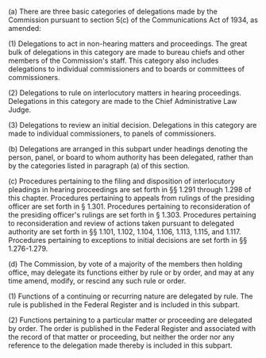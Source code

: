 (a) There are three basic categories of delegations made by the Commission pursuant to section 5(c) of the Communications Act of 1934, as amended:

(1) Delegations to act in non-hearing matters and proceedings. The great bulk of delegations in this category are made to bureau chiefs and other members of the Commission's staff. This category also includes delegations to individual commissioners and to boards or committees of commissioners.

(2) Delegations to rule on interlocutory matters in hearing proceedings. Delegations in this category are made to the Chief Administrative Law Judge.
                

(3) Delegations to review an initial decision. Delegations in this category are made to individual commissioners, to panels of commissioners.

(b) Delegations are arranged in this subpart under headings denoting the person, panel, or board to whom authority has been delegated, rather than by the categories listed in paragraph (a) of this section.

(c) Procedures pertaining to the filing and disposition of interlocutory pleadings in hearing proceedings are set forth in §§ 1.291 through 1.298 of this chapter. Procedures pertaining to appeals from rulings of the presiding officer are set forth in § 1.301. Procedures pertaining to reconsideration of the presiding officer's rulings are set forth in § 1.303. Procedures pertaining to reconsideration and review of actions taken pursuant to delegated authority are set forth in §§ 1.101, 1.102, 1.104, 1.106, 1.113, 1.115, and 1.117. Procedures pertaining to exceptions to initial decisions are set forth in §§ 1.276-1.279.

(d) The Commission, by vote of a majority of the members then holding office, may delegate its functions either by rule or by order, and may at any time amend, modify, or rescind any such rule or order.

(1) Functions of a continuing or recurring nature are delegated by rule. The rule is published in the Federal Register and is included in this subpart.

(2) Functions pertaining to a particular matter or proceeding are delegated by order. The order is published in the Federal Register and associated with the record of that matter or proceeding, but neither the order nor any reference to the delegation made thereby is included in this subpart.

